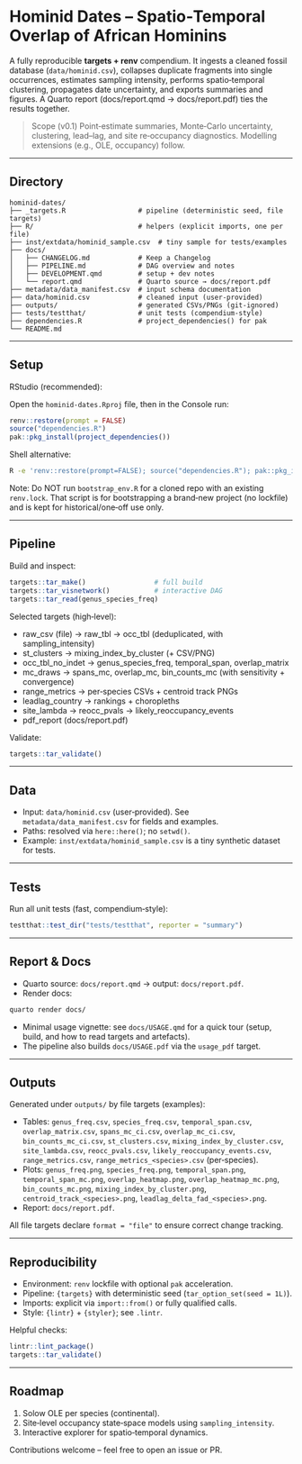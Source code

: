 
# Hominid Dates – Spatio‑Temporal Overlap of African Hominins

A fully reproducible **targets + renv** compendium. It ingests a cleaned fossil database (`data/hominid.csv`), collapses duplicate fragments into single occurrences, estimates sampling intensity, performs spatio‑temporal clustering, propagates date uncertainty, and exports summaries and figures. A Quarto report (docs/report.qmd → docs/report.pdf) ties the results together.

> Scope (v0.1)
> Point‑estimate summaries, Monte‑Carlo uncertainty, clustering, lead–lag, and site re‑occupancy diagnostics. Modelling extensions (e.g., OLE, occupancy) follow.

---

## Directory

```
hominid-dates/
├── _targets.R                  # pipeline (deterministic seed, file targets)
├── R/                          # helpers (explicit imports, one per file)
├── inst/extdata/hominid_sample.csv  # tiny sample for tests/examples
├── docs/
│   ├── CHANGELOG.md            # Keep a Changelog
│   ├── PIPELINE.md             # DAG overview and notes
│   ├── DEVELOPMENT.qmd         # setup + dev notes
│   └── report.qmd              # Quarto source → docs/report.pdf
├── metadata/data_manifest.csv  # input schema documentation
├── data/hominid.csv            # cleaned input (user‑provided)
├── outputs/                    # generated CSVs/PNGs (git‑ignored)
├── tests/testthat/             # unit tests (compendium‑style)
├── dependencies.R              # project_dependencies() for pak
└── README.md
```

---

## Setup

RStudio (recommended):

Open the `hominid-dates.Rproj` file, then in the Console run:

```r
renv::restore(prompt = FALSE)
source("dependencies.R")
pak::pkg_install(project_dependencies())
```

Shell alternative:

```bash
R -e 'renv::restore(prompt=FALSE); source("dependencies.R"); pak::pkg_install(project_dependencies())'
```

Note: Do NOT run `bootstrap_env.R` for a cloned repo with an existing `renv.lock`.
That script is for bootstrapping a brand‑new project (no lockfile) and is kept for
historical/one‑off use only.

---

## Pipeline

Build and inspect:

```r
targets::tar_make()                 # full build
targets::tar_visnetwork()           # interactive DAG
targets::tar_read(genus_species_freq)
```

Selected targets (high‑level):

- raw_csv (file) → raw_tbl → occ_tbl (deduplicated, with sampling_intensity)
- st_clusters → mixing_index_by_cluster (+ CSV/PNG)
- occ_tbl_no_indet → genus_species_freq, temporal_span, overlap_matrix
- mc_draws → spans_mc, overlap_mc, bin_counts_mc (with sensitivity + convergence)
- range_metrics → per‑species CSVs + centroid track PNGs
- leadlag_country → rankings + choropleths
- site_lambda → reocc_pvals → likely_reoccupancy_events
- pdf_report (docs/report.pdf)

Validate:

```r
targets::tar_validate()
```

---

## Data

- Input: `data/hominid.csv` (user‑provided). See `metadata/data_manifest.csv` for fields and examples.
- Paths: resolved via `here::here()`; no `setwd()`.
- Example: `inst/extdata/hominid_sample.csv` is a tiny synthetic dataset for tests.

---

## Tests

Run all unit tests (fast, compendium‑style):

```r
testthat::test_dir("tests/testthat", reporter = "summary")
```

---

## Report & Docs

- Quarto source: `docs/report.qmd` → output: `docs/report.pdf`.
- Render docs:

```bash
quarto render docs/
```

- Minimal usage vignette: see `docs/USAGE.qmd` for a quick tour (setup, build, and how to read targets and artefacts).
 - The pipeline also builds `docs/USAGE.pdf` via the `usage_pdf` target.

---

## Outputs

Generated under `outputs/` by file targets (examples):

- Tables: `genus_freq.csv`, `species_freq.csv`, `temporal_span.csv`, `overlap_matrix.csv`,
  `spans_mc_ci.csv`, `overlap_mc_ci.csv`, `bin_counts_mc_ci.csv`,
  `st_clusters.csv`, `mixing_index_by_cluster.csv`, `site_lambda.csv`,
  `reocc_pvals.csv`, `likely_reoccupancy_events.csv`, `range_metrics.csv`,
  `range_metrics_<species>.csv` (per‑species).
- Plots: `genus_freq.png`, `species_freq.png`, `temporal_span.png`,
  `temporal_span_mc.png`, `overlap_heatmap.png`, `overlap_heatmap_mc.png`,
  `bin_counts_mc.png`, `mixing_index_by_cluster.png`,
  `centroid_track_<species>.png`, `leadlag_delta_fad_<species>.png`.
- Report: `docs/report.pdf`.

All file targets declare `format = "file"` to ensure correct change tracking.

---

## Reproducibility

- Environment: `renv` lockfile with optional `pak` acceleration.
- Pipeline: `{targets}` with deterministic seed (`tar_option_set(seed = 1L)`).
- Imports: explicit via `import::from()` or fully qualified calls.
- Style: `{lintr}` + `{styler}`; see `.lintr`.

Helpful checks:

```r
lintr::lint_package()
targets::tar_validate()
```

---

## Roadmap

1. Solow OLE per species (continental).
2. Site‑level occupancy state‑space models using `sampling_intensity`.
3. Interactive explorer for spatio‑temporal dynamics.

Contributions welcome – feel free to open an issue or PR.
